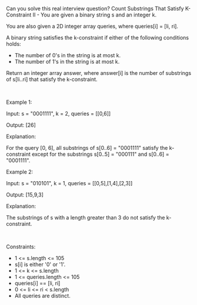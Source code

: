 Can you solve this real interview question? Count Substrings That Satisfy K-Constraint II - You are given a binary string s and an integer k.

You are also given a 2D integer array queries, where queries[i] = [li, ri].

A binary string satisfies the k-constraint if either of the following conditions holds:

 * The number of 0's in the string is at most k.
 * The number of 1's in the string is at most k.

Return an integer array answer, where answer[i] is the number of substrings of s[li..ri] that satisfy the k-constraint.

 

Example 1:

Input: s = "0001111", k = 2, queries = [[0,6]]

Output: [26]

Explanation:

For the query [0, 6], all substrings of s[0..6] = "0001111" satisfy the k-constraint except for the substrings s[0..5] = "000111" and s[0..6] = "0001111".

Example 2:

Input: s = "010101", k = 1, queries = [[0,5],[1,4],[2,3]]

Output: [15,9,3]

Explanation:

The substrings of s with a length greater than 3 do not satisfy the k-constraint.

 

Constraints:

 * 1 <= s.length <= 105
 * s[i] is either '0' or '1'.
 * 1 <= k <= s.length
 * 1 <= queries.length <= 105
 * queries[i] == [li, ri]
 * 0 <= li <= ri < s.length
 * All queries are distinct.